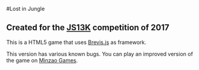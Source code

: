 #Lost in Jungle

## Created for the [JS13K](http://js13kgames.com) competition of 2017

This is a HTML5 game that uses [Brevis.js](https://github.com/zendrael/brevisjs) as framework. 

This version has various known bugs. You can play an improved version of the game on [Minzao Games](https://www.minzaogames.com).
